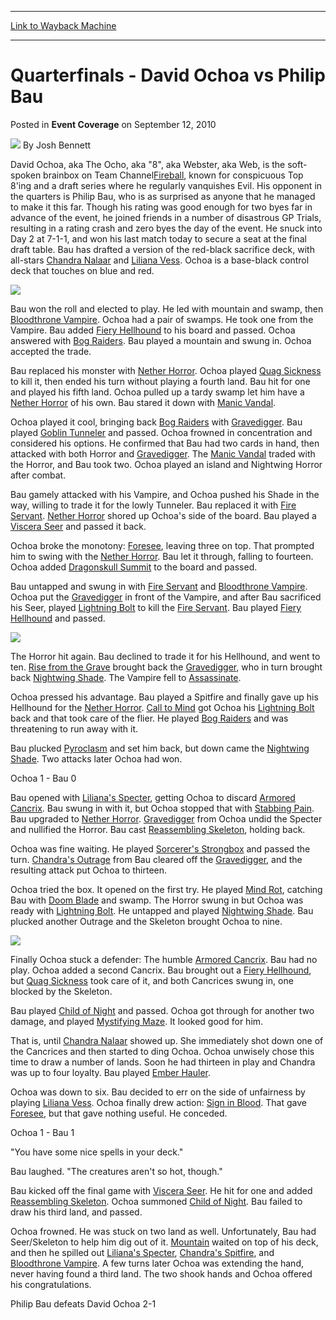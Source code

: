 
---
[Link to Wayback Machine](https://web.archive.org/web/20211208035049/https://magic.wizards.com/en/articles/archive/event-coverage/quarterfinals-david-ochoa-vs-philip-bau-2010-09-12)

[_metadata_:author]:- "Josh Bennett"
[_metadata_:description]:- "David Ochoa, aka The Ocho, aka `8`, aka Webster, aka Web, is the soft-spoken brainbox on Team ChannelFireball, known for conspicuous Top 8'ing and a draft series where he regularly vanquishes Evil. His opponent in the quarters is Philip Bau, who is as surprised as anyone that he managed to make it this far. Though his rating was good enough for two byes far in advance of the"
[_metadata_:generator]:- "Drupal 7 (http://drupal.org)"
[_metadata_:node]:- "342636"
[_metadata_:publish_date]:- "2010-09-12"
[_metadata_:source]:- "div-main-content"
[_metadata_:title]:- "Quarterfinals - David Ochoa vs Philip Bau"
[_metadata_:wayback_capture_timestamp]:- "2021-12-08 03:50:49"
[_metadata_:wayback_raw_url]:- "https://web.archive.org/web/20211208035049id_/https://magic.wizards.com/en/articles/archive/event-coverage/quarterfinals-david-ochoa-vs-philip-bau-2010-09-12"
[_metadata_:wayback_url]:- "https://magic.wizards.com/en/articles/archive/event-coverage/quarterfinals-david-ochoa-vs-philip-bau-2010-09-12"
---


Quarterfinals - David Ochoa vs Philip Bau
=========================================



 Posted in **Event Coverage**
 on September 12, 2010 






![](https://media.magic.wizards.com/styles/auth_small/public/images/person/authorpic_joshbennett.jpg)
By Josh Bennett











David Ochoa, aka The Ocho, aka "8", aka Webster, aka Web, is the soft-spoken brainbox on Team Channel[Fireball](https://gatherer.wizards.com/Pages/Card/Details.aspx?name=Fireball), known for conspicuous Top 8'ing and a draft series where he regularly vanquishes Evil. His opponent in the quarters is Philip Bau, who is as surprised as anyone that he managed to make it this far. Though his rating was good enough for two byes far in advance of the event, he joined friends in a number of disastrous GP Trials, resulting in a rating crash and zero byes the day of the event. He snuck into Day 2 at 7-1-1, and won his last match today to secure a seat at the final draft table. Bau has drafted a version of the red-black sacrifice deck, with all-stars [Chandra Nalaar](https://gatherer.wizards.com/Pages/Card/Details.aspx?name=Chandra+Nalaar) and [Liliana Vess](https://gatherer.wizards.com/Pages/Card/Details.aspx?name=Liliana+Vess). Ochoa is a base-black control deck that touches on blue and red.


![](https://media.wizards.com/legacy/mtg/images/daily/events/gppor10/qf-bauochoatable.jpg)

Bau won the roll and elected to play. He led with mountain and swamp, then [Bloodthrone Vampire](https://gatherer.wizards.com/Pages/Card/Details.aspx?name=Bloodthrone+Vampire). Ochoa had a pair of swamps. He took one from the Vampire. Bau added [Fiery Hellhound](https://gatherer.wizards.com/Pages/Card/Details.aspx?name=Fiery+Hellhound) to his board and passed. Ochoa answered with [Bog Raiders](https://gatherer.wizards.com/Pages/Card/Details.aspx?name=Bog+Raiders). Bau played a mountain and swung in. Ochoa accepted the trade.


Bau replaced his monster with [Nether Horror](https://gatherer.wizards.com/Pages/Card/Details.aspx?name=Nether+Horror). Ochoa played [Quag Sickness](https://gatherer.wizards.com/Pages/Card/Details.aspx?name=Quag+Sickness) to kill it, then ended his turn without playing a fourth land. Bau hit for one and played his fifth land. Ochoa pulled up a tardy swamp let him have a [Nether Horror](https://gatherer.wizards.com/Pages/Card/Details.aspx?name=Nether+Horror) of his own. Bau stared it down with [Manic Vandal](https://gatherer.wizards.com/Pages/Card/Details.aspx?name=Manic+Vandal).


Ochoa played it cool, bringing back [Bog Raiders](https://gatherer.wizards.com/Pages/Card/Details.aspx?name=Bog+Raiders) with [Gravedigger](https://gatherer.wizards.com/Pages/Card/Details.aspx?name=Gravedigger). Bau played [Goblin Tunneler](https://gatherer.wizards.com/Pages/Card/Details.aspx?name=Goblin+Tunneler) and passed. Ochoa frowned in concentration and considered his options. He confirmed that Bau had two cards in hand, then attacked with both Horror and [Gravedigger](https://gatherer.wizards.com/Pages/Card/Details.aspx?name=Gravedigger). The [Manic Vandal](https://gatherer.wizards.com/Pages/Card/Details.aspx?name=Manic+Vandal) traded with the Horror, and Bau took two. Ochoa played an island and Nightwing Horror after combat.


Bau gamely attacked with his Vampire, and Ochoa pushed his Shade in the way, willing to trade it for the lowly Tunneler. Bau replaced it with [Fire Servant](https://gatherer.wizards.com/Pages/Card/Details.aspx?name=Fire+Servant). [Nether Horror](https://gatherer.wizards.com/Pages/Card/Details.aspx?name=Nether+Horror) shored up Ochoa's side of the board. Bau played a [Viscera Seer](https://gatherer.wizards.com/Pages/Card/Details.aspx?name=Viscera+Seer) and passed it back.


Ochoa broke the monotony: [Foresee](https://gatherer.wizards.com/Pages/Card/Details.aspx?name=Foresee), leaving three on top. That prompted him to swing with the [Nether Horror](https://gatherer.wizards.com/Pages/Card/Details.aspx?name=Nether+Horror). Bau let it through, falling to fourteen. Ochoa added [Dragonskull Summit](https://gatherer.wizards.com/Pages/Card/Details.aspx?name=Dragonskull+Summit) to the board and passed.


Bau untapped and swung in with [Fire Servant](https://gatherer.wizards.com/Pages/Card/Details.aspx?name=Fire+Servant) and [Bloodthrone Vampire](https://gatherer.wizards.com/Pages/Card/Details.aspx?name=Bloodthrone+Vampire). Ochoa put the [Gravedigger](https://gatherer.wizards.com/Pages/Card/Details.aspx?name=Gravedigger) in front of the Vampire, and after Bau sacrificed his Seer, played [Lightning Bolt](https://gatherer.wizards.com/Pages/Card/Details.aspx?name=Lightning+Bolt) to kill the [Fire Servant](https://gatherer.wizards.com/Pages/Card/Details.aspx?name=Fire+Servant). Bau played [Fiery Hellhound](https://gatherer.wizards.com/Pages/Card/Details.aspx?name=Fiery+Hellhound) and passed.


![](https://media.wizards.com/legacy/mtg/images/daily/events/gppor10/qf-davidochoa.jpg)

The Horror hit again. Bau declined to trade it for his Hellhound, and went to ten. [Rise from the Grave](https://gatherer.wizards.com/Pages/Card/Details.aspx?name=Rise+from+the+Grave) brought back the [Gravedigger](https://gatherer.wizards.com/Pages/Card/Details.aspx?name=Gravedigger), who in turn brought back [Nightwing Shade](https://gatherer.wizards.com/Pages/Card/Details.aspx?name=Nightwing+Shade). The Vampire fell to [Assassinate](https://gatherer.wizards.com/Pages/Card/Details.aspx?name=Assassinate).


Ochoa pressed his advantage. Bau played a Spitfire and finally gave up his Hellhound for the [Nether Horror](https://gatherer.wizards.com/Pages/Card/Details.aspx?name=Nether+Horror). [Call to Mind](https://gatherer.wizards.com/Pages/Card/Details.aspx?name=Call+to+Mind) got Ochoa his [Lightning Bolt](https://gatherer.wizards.com/Pages/Card/Details.aspx?name=Lightning+Bolt) back and that took care of the flier. He played [Bog Raiders](https://gatherer.wizards.com/Pages/Card/Details.aspx?name=Bog+Raiders) and was threatening to run away with it.


Bau plucked [Pyroclasm](https://gatherer.wizards.com/Pages/Card/Details.aspx?name=Pyroclasm) and set him back, but down came the [Nightwing Shade](https://gatherer.wizards.com/Pages/Card/Details.aspx?name=Nightwing+Shade). Two attacks later Ochoa had won.


Ochoa 1 - Bau 0


Bau opened with [Liliana's Specter](https://gatherer.wizards.com/Pages/Card/Details.aspx?name=Liliana%27s+Specter), getting Ochoa to discard [Armored Cancrix](https://gatherer.wizards.com/Pages/Card/Details.aspx?name=Armored+Cancrix). Bau swung in with it, but Ochoa stopped that with [Stabbing Pain](https://gatherer.wizards.com/Pages/Card/Details.aspx?name=Stabbing+Pain). Bau upgraded to [Nether Horror](https://gatherer.wizards.com/Pages/Card/Details.aspx?name=Nether+Horror). [Gravedigger](https://gatherer.wizards.com/Pages/Card/Details.aspx?name=Gravedigger) from Ochoa undid the Specter and nullified the Horror. Bau cast [Reassembling Skeleton](https://gatherer.wizards.com/Pages/Card/Details.aspx?name=Reassembling+Skeleton), holding back.


Ochoa was fine waiting. He played [Sorcerer's Strongbox](https://gatherer.wizards.com/Pages/Card/Details.aspx?name=Sorcerer%27s+Strongbox+)  and passed the turn. [Chandra's Outrage](https://gatherer.wizards.com/Pages/Card/Details.aspx?name=Chandra%27s+Outrage) from Bau cleared off the [Gravedigger](https://gatherer.wizards.com/Pages/Card/Details.aspx?name=Gravedigger), and the resulting attack put Ochoa to thirteen.


Ochoa tried the box. It opened on the first try. He played [Mind Rot](https://gatherer.wizards.com/Pages/Card/Details.aspx?name=Mind+Rot), catching Bau with [Doom Blade](https://gatherer.wizards.com/Pages/Card/Details.aspx?name=Doom+Blade) and swamp. The Horror swung in but Ochoa was ready with [Lightning Bolt](https://gatherer.wizards.com/Pages/Card/Details.aspx?name=Lightning+Bolt). He untapped and played [Nightwing Shade](https://gatherer.wizards.com/Pages/Card/Details.aspx?name=Nightwing+Shade). Bau plucked another Outrage and the Skeleton brought Ochoa to nine.


![](https://media.wizards.com/legacy/mtg/images/daily/events/gppor10/qf-philipbau.jpg)

Finally Ochoa stuck a defender: The humble [Armored Cancrix](https://gatherer.wizards.com/Pages/Card/Details.aspx?name=Armored+Cancrix). Bau had no play. Ochoa added a second Cancrix. Bau brought out a [Fiery Hellhound](https://gatherer.wizards.com/Pages/Card/Details.aspx?name=Fiery+Hellhound), but [Quag Sickness](https://gatherer.wizards.com/Pages/Card/Details.aspx?name=Quag+Sickness) took care of it, and both Cancrices swung in, one blocked by the Skeleton.


Bau played [Child of Night](https://gatherer.wizards.com/Pages/Card/Details.aspx?name=Child+of+Night) and passed. Ochoa got through for another two damage, and played [Mystifying Maze](https://gatherer.wizards.com/Pages/Card/Details.aspx?name=Mystifying+Maze). It looked good for him.


That is, until [Chandra Nalaar](https://gatherer.wizards.com/Pages/Card/Details.aspx?name=Chandra+Nalaar) showed up. She immediately shot down one of the Cancrices and then started to ding Ochoa. Ochoa unwisely chose this time to draw a number of lands. Soon he had thirteen in play and Chandra was up to four loyalty. Bau played [Ember Hauler](https://gatherer.wizards.com/Pages/Card/Details.aspx?name=Ember+Hauler).


Ochoa was down to six. Bau decided to err on the side of unfairness by playing [Liliana Vess](https://gatherer.wizards.com/Pages/Card/Details.aspx?name=Liliana+Vess). Ochoa finally drew action: [Sign in Blood](https://gatherer.wizards.com/Pages/Card/Details.aspx?name=Sign+in+Blood). That gave [Foresee](https://gatherer.wizards.com/Pages/Card/Details.aspx?name=Foresee), but that gave nothing useful. He conceded.


Ochoa 1 - Bau 1


"You have some nice spells in your deck."


Bau laughed. "The creatures aren't so hot, though."


Bau kicked off the final game with [Viscera Seer](https://gatherer.wizards.com/Pages/Card/Details.aspx?name=Viscera+Seer). He hit for one and added [Reassembling Skeleton](https://gatherer.wizards.com/Pages/Card/Details.aspx?name=Reassembling+Skeleton). Ochoa summoned [Child of Night](https://gatherer.wizards.com/Pages/Card/Details.aspx?name=Child+of+Night). Bau failed to draw his third land, and passed.


Ochoa frowned. He was stuck on two land as well. Unfortunately, Bau had Seer/Skeleton to help him dig out of it. [Mountain](https://gatherer.wizards.com/Pages/Card/Details.aspx?name=Mountain) waited on top of his deck, and then he spilled out [Liliana's Specter](https://gatherer.wizards.com/Pages/Card/Details.aspx?name=Liliana%27s+Specter), [Chandra's Spitfire](https://gatherer.wizards.com/Pages/Card/Details.aspx?name=Chandra%27s+Spitfire), and [Bloodthrone Vampire](https://gatherer.wizards.com/Pages/Card/Details.aspx?name=Bloodthrone+Vampire). A few turns later Ochoa was extending the hand, never having found a third land. The two shook hands and Ochoa offered his congratulations.


Philip Bau defeats David Ochoa 2-1







